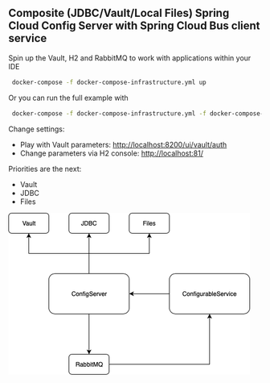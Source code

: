 ## Composite (JDBC/Vault/Local Files) Spring Cloud Config Server with Spring Cloud Bus client service
Spin up the Vault, H2 and RabbitMQ to work with applications within your IDE
```bash
 docker-compose -f docker-compose-infrastructure.yml up
```

Or you can run the full example with 

```bash
 docker-compose -f docker-compose-infrastructure.yml -f docker-compose-full.yml up
```

Change settings:
  - Play with Vault parameters: [http://localhost:8200/ui/vault/auth](http://localhost:8200/ui/vault/auth)
  - Change parameters via H2 console: [http://localhost:81/](http://localhost:81/)
  
Priorities are the next:
  - Vault
  - JDBC
  - Files
  
![Diagram](static/general-diagram.png)
